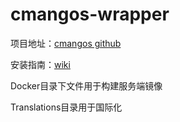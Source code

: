 cmangos-wrapper
========================================
项目地址：[cmangos github][1]

安装指南：[wiki][2]

[1]: https://github.com/cmangos "github"
[2]: https://github.com/cmangos/issues/wiki/Installation-Instructions "wiki"
Docker目录下文件用于构建服务端镜像

Translations目录用于国际化
